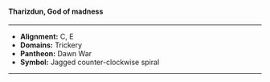 #### Tharizdun, God of madness
___

- **Alignment:** C, E
- **Domains:** Trickery
- **Pantheon:** Dawn War
- **Symbol:** Jagged counter-clockwise spiral
___
